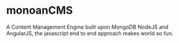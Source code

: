 monoanCMS
=========

A Content Management Engine built upon MongoDB NodeJS and AngularJS, the javascript end to end approach makes world so fun.

